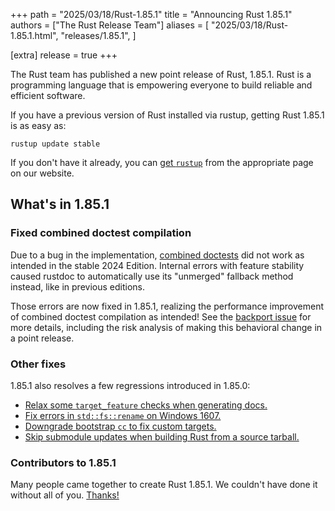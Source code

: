 +++
path = "2025/03/18/Rust-1.85.1"
title = "Announcing Rust 1.85.1"
authors = ["The Rust Release Team"]
aliases = [
    "2025/03/18/Rust-1.85.1.html",
    "releases/1.85.1",
]

[extra]
release = true
+++

The Rust team has published a new point release of Rust, 1.85.1. Rust is a
programming language that is empowering everyone to build reliable and
efficient software.

If you have a previous version of Rust installed via rustup, getting Rust
1.85.1 is as easy as:

```
rustup update stable
```

If you don't have it already, you can [get `rustup`][rustup] from the
appropriate page on our website.

[rustup]: https://www.rust-lang.org/install.html

## What's in 1.85.1

### Fixed combined doctest compilation

Due to a bug in the implementation, [combined doctests](https://doc.rust-lang.org/edition-guide/rust-2024/rustdoc-doctests.html) did not work as intended in the stable 2024 Edition. Internal errors with feature stability caused rustdoc to automatically use its "unmerged" fallback method instead, like in previous editions.

Those errors are now fixed in 1.85.1, realizing the performance improvement of combined doctest compilation as intended! See the [backport issue](https://github.com/rust-lang/rust/issues/138418) for more details, including the risk analysis of making this behavioral change in a point release.

### Other fixes

1.85.1 also resolves a few regressions introduced in 1.85.0:

- [Relax some `target_feature` checks when generating docs.](https://github.com/rust-lang/rust/pull/137632/)
- [Fix errors in `std::fs::rename` on Windows 1607.](https://github.com/rust-lang/rust/pull/137528/)
- [Downgrade bootstrap `cc` to fix custom targets.](https://github.com/rust-lang/rust/pull/137460/)
- [Skip submodule updates when building Rust from a source tarball.](https://github.com/rust-lang/rust/pull/137338/)

### Contributors to 1.85.1

Many people came together to create Rust 1.85.1. We couldn't have done it
without all of you. [Thanks!](https://thanks.rust-lang.org/rust/1.85.1/)
